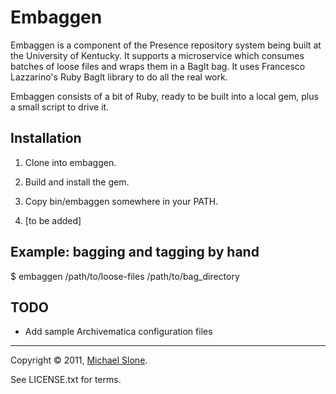 Embaggen
========

Embaggen is a component of the Presence repository system
being built at the University of Kentucky.  It supports a
microservice which consumes batches of loose files and 
wraps them in a BagIt bag.  It uses Francesco Lazzarino's
Ruby BagIt library to do all the real work.

Embaggen consists of a bit of Ruby, ready to be built into
a local gem, plus a small script to drive it.

Installation
------------

1. Clone into embaggen.

2. Build and install the gem.

3. Copy bin/embaggen somewhere in your PATH.

4. [to be added]

Example: bagging and tagging by hand
------------------------------------

  $ embaggen /path/to/loose-files /path/to/bag_directory

TODO
----

* Add sample Archivematica configuration files

---

Copyright © 2011, [Michael Slone](mailto:m.slone@uky.edu).

See LICENSE.txt for terms.
